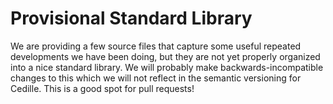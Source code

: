 # Provisional Standard Library

We are providing a few source files that capture some useful
repeated developments we have been doing, but they are not
yet properly organized into a nice standard library.  We 
will probably make backwards-incompatible changes to this
which we will not reflect in the semantic versioning for 
Cedille.  This is a good spot for pull requests! 
